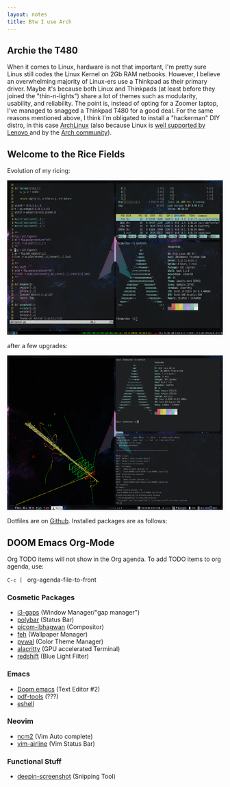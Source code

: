 ```yaml
---
layout: notes
title: Btw I use Arch
---
```


## Archie the T480
When it comes to Linux, hardware is not that important, I'm pretty sure Linus still codes the Linux Kernel on 2Gb RAM netbooks. However, I believe an overwhelming majority of Linux-ers use a Thinkpad as their primary driver. Maybe it's because both Linux and Thinkpads (at least before they joined the "thin-n-lights") share a lot of themes such as modularity, usability, and reliability. The point is, instead of opting for a Zoomer laptop, I've managed to snagged a Thinkpad T480 for a good deal. For the same reasons mentioned above, I think I'm obligated to install a "hackerman" DIY distro, in this case [ArchLinux](https://archlinux.org/) (also because Linux is [well supported by Lenovo ](https://support.lenovo.com/us/en/solutions/pd031426-linux-for-personal-systems) and by the [Arch community](https://wiki.archlinux.org/title/Lenovo_ThinkPad_T480)). 

## Welcome to the Rice Fields

Evolution of my ricing:

<img src="/assets/ricedarch.png" width=640 height=360 class="center">

after a few upgrades:

<img src="/assets/rice2.png" width=640 height=360 class="center">

Dotfiles are on [Github](https://github.com/thaihangchung7/profiles). Installed packages are as follows:


## DOOM Emacs Org-Mode

Org TODO items will not show in the Org agenda. To add TODO items to org agenda, use:

```C-c [ ``` org-agenda-file-to-front


### Cosmetic Packages
- [i3-gaps](https://github.com/Airblader/i3) (Window Manager/"gap manager")
- [polybar](https://github.com/polybar/polybar) (Status Bar)
- [picom-ibhagwan](https://github.com/ibhagwan/picom) (Compositor)
- [feh](https://feh.finalrewind.org/) (Wallpaper Manager)
- [pywal](https://github.com/dylanaraps/pywal) (Color Theme Manager)
- [alacritty](https://github.com/alacritty/alacritty) (GPU accelerated Terminal)
- [redshift](https://github.com/jonls/redshift#faq) (Blue Light Filter)

### Emacs 
- [Doom emacs](https://github.com/hlissner/doom-emacs) (Text Editor #2)
- [pdf-tools](https://github.com/politza/pdf-tools) (???)
- [eshell]()

### Neovim
- [ncm2](https://github.com/ncm2/ncm2) (Vim Auto complete)
- [vim-airline](https://github.com/vim-airline/vim-airline) (Vim Status Bar)

### Functional Stuff
- [deepin-screenshot](https://archlinux.org/packages/community/x86_64/deepin-screenshot/) (Snipping Tool)
